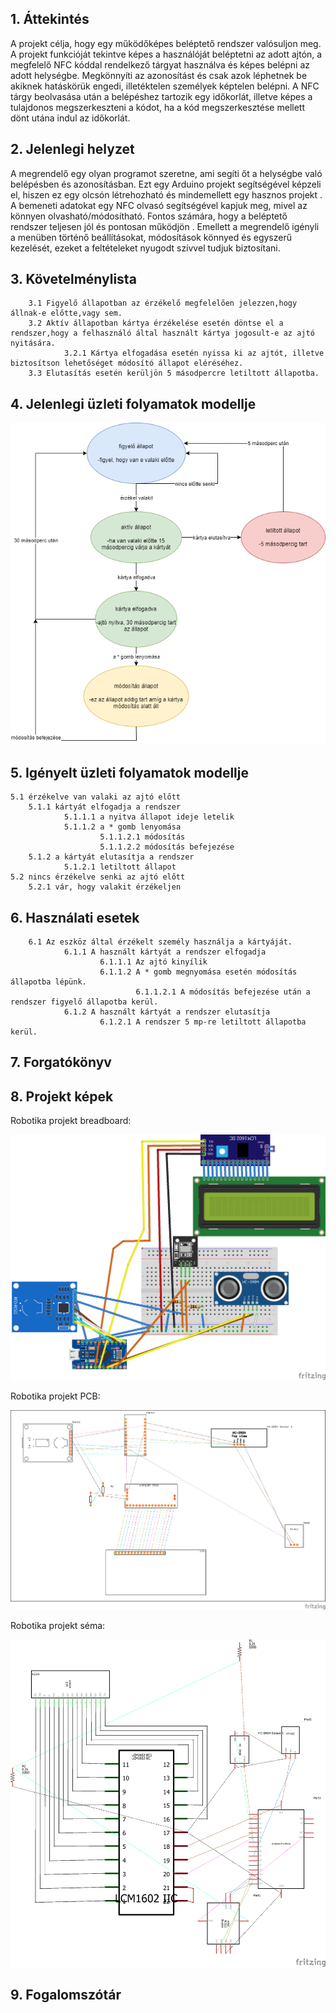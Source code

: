 ## 1. Áttekintés
A projekt célja, hogy egy működőképes beléptető rendszer valósuljon meg. A projekt funkcióját tekintve képes a használóját beléptetni az adott ajtón, a megfelelő NFC
kóddal rendelkező tárgyat használva és képes belépni az adott helységbe. Megkönnyíti az azonosítást és csak azok léphetnek be akiknek hatáskörük engedi, illetéktelen
személyek képtelen belépni. A NFC tárgy beolvasása után a belépéshez tartozik egy időkorlát, illetve képes a tulajdonos megszerkeszteni a kódot, ha a kód
megszerkesztése mellett dönt utána indul az időkorlát.

## 2. Jelenlegi helyzet
A megrendelő egy olyan programot szeretne, ami segíti őt a helységbe való belépésben és azonosításban. Ezt egy Arduino projekt segítségével képzeli el, hiszen ez egy
olcsón létrehozható és mindemellett egy hasznos projekt . A bemeneti adatokat egy NFC olvasó segítségével kapjuk meg, mivel az könnyen olvasható/módosítható. Fontos
számára, hogy a  beléptető rendszer teljesen jól és pontosan működjön . Emellett a megrendelő igényli a menüben történő beállításokat, módosítások könnyed és egyszerű
kezelését, ezeket a feltételeket nyugodt szívvel tudjuk biztosítani. 

## 3. Követelménylista
        3.1 Figyelő állapotban az érzékelő megfelelően jelezzen,hogy állnak-e előtte,vagy sem.
        3.2 Aktív állapotban kártya érzékelése esetén döntse el a rendszer,hogy a felhasználó által használt kártya jogosult-e az ajtó nyitására.
                3.2.1 Kártya elfogadása esetén nyissa ki az ajtót, illetve biztosítson lehetőséget módosító állapot eléréséhez.
        3.3 Elutasítás esetén kerüljön 5 másodpercre letiltott állapotba.


## 4. Jelenlegi üzleti folyamatok modellje

![Jelenlegi üzleti folyamatok modellje](../docs/img/model.png)

## 5. Igényelt üzleti folyamatok modellje
    5.1 érzékelve van valaki az ajtó előtt
        5.1.1 kártyát elfogadja a rendszer
                5.1.1.1 a nyitva állapot ideje letelik
                5.1.1.2 a * gomb lenyomása
                        5.1.1.2.1 módosítás
                        5.1.1.2.2 módosítás befejezése
        5.1.2 a kártyát elutasítja a rendszer
                5.1.2.1 letiltott állapot
    5.2 nincs érzékelve senki az ajtó előtt
        5.2.1 vár, hogy valakit érzékeljen
    
## 6. Használati esetek
        6.1 Az eszköz által érzékelt személy használja a kártyáját.
                6.1.1 A használt kártyát a rendszer elfogadja 
                        6.1.1.1 Az ajtó kinyílik
                        6.1.1.2 A * gomb megnyomása esetén módosítás állapotba lépünk.
                                6.1.1.2.1 A módosítás befejezése után a rendszer figyelő állapotba kerül.
                6.1.2 A használt kártyát a rendszer elutasítja
                        6.1.2.1 A rendszer 5 mp-re letiltott állapotba kerül.



## 7. Forgatókönyv


## 8. Projekt képek
Robotika projekt breadboard:

![Robotika_projekt_breadboard](../docs/img/Robotika_projekt_breadboard.png)

Robotika projekt PCB:

![Robotika_projekt_breadboard](../docs/img/Robotika_projekt_PCB.png)

Robotika projekt séma:

![Robotika_projekt_breadboard](../docs/img/Robotika_projekt_schematic.png)

## 9. Fogalomszótár
